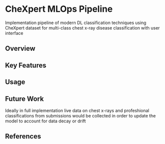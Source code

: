 # CheXpert MLOps Pipeline
Implementation pipeline of modern DL classification techniques using CheXpert dataset for multi-class chest x-ray disease classification with user interface

## Overview

## Key Features

## Usage

 ## Future Work
 Ideally in full implementation live data on chest x-rays and profeshional classifications from submissions would be collected in order to update the model to account for data decay or drift

 ## References
